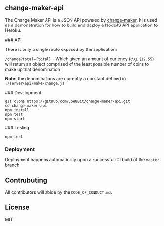## change-maker-api


<!--[![Circle CI](https://circleci.com/gh/Joe8Bit/change-maker.svg?style=svg)](https://circleci.com/gh/Joe8Bit/change-maker)

[![Coverage Status](https://coveralls.io/repos/github/Joe8Bit/change-maker/badge.svg?branch=master)](https://coveralls.io/github/Joe8Bit/change-maker?branch=master)
[![Dependency status](https://david-dm.org/joe8bit/change-maker.svg)](https://david-dm.org/Joe8bit/change-maker)
[![Dependency status](https://david-dm.org/Joe8bit/change-maker/dev-status.svg)](https://david-dm.org/Joe8bit/change-maker#info=devDependencies&view=table)
[![npm version](https://badge.fury.io/js/change-maker.svg)](https://badge.fury.io/js/change-maker)
-->

The Change Maker API is a JSON API powered by [change-maker](https://github.com/Joe8Bit/change-maker). It is used as a demonstration for how to build and deploy a NodeJS API application to Heroku.

### API

There is only a single route exposed by the application:

`/change?total={total}` - Which given an amount of currency (e.g. `$12.55`) will return an object comprised of the least possible number of coins to make up that denomination

**Note:** the denominations are currently a constant defined in `./server/api/make-change.js`


### Development

```
git clone https://github.com/Joe8Bit/change-maker-api.git
cd change-maker-api
npm install
npm test
npm start
```

### Testing

```
npm test
```

### Deployment
Deployment happens automatically upon a successfull CI build of the `master` branch

## Contrubuting

All contributors will abide by the `CODE_OF_CONDUCT.md`.

## License

MIT

